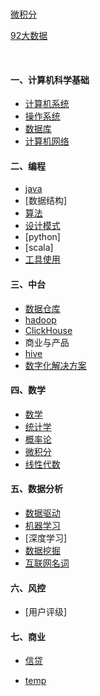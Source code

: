 <br><br><br>

[微积分](00fiinal/02微积分.md)

[92大数据](00fiinal/92大数据.md)


<br>

#### 一、计算机科学基础
- [计算机系统](00fiinal/28计算机系统.md)
- [操作系统](00fiinal/10操作系统.md)
- [数据库](00fiinal/11数据库.md)
- [计算机网络](00fiinal/12计算机网络.md)

#### 二、编程
- [java](00fiinal/20java.md)
- [数据结构]
- [算法](00fiinal/21算法.md)
- [设计模式](00fiinal/22设计模式.md)
- [python]
- [scala]
- [工具使用](00fiinal/23工具使用.md)

#### 三、中台
- [数据仓库](00fiinal/29数据仓库.md)
- [hadoop](00fiinal/30hadoop.md)
- [ClickHouse](00fiinal/31clickhouse.md)
- 商业与产品
- [hive](00fiinal/24hive.md)
- [数字化解决方案](00fiinal/26数字化解决方案.md)

#### 四、数学
- [数学](00fiinal/17数学.md)
- [统计学](00fiinal/14统计学.md)
- [概率论](00fiinal/15概率论.md)
- [微积分](00fiinal/16微积分.md)
- [线性代数](00fiinal/33线性代数.md)

#### 五、数据分析
- [数据驱动](00fiinal/13数据驱动.md)
- [机器学习](00fiinal/18机器学习.md)
- [深度学习]
- [数据挖掘](00fiinal/19数据挖掘.md)
- [互联网名词](00fiinal/27互联网名词.md)

#### 六、风控
- [用户评级]

#### 七、商业
- [信贷](00fiinal/32信贷.md)


- [temp](00fiinal/95待结构化概念.md)